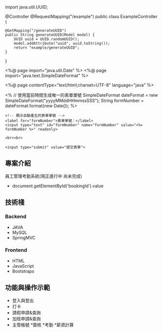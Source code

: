 import java.util.UUID;

@Controller
@RequestMapping("/example")
public class ExampleController {

    @GetMapping("/generateUUID")
    public String generateUUID(Model model) {
        UUID uuid = UUID.randomUUID();
        model.addAttribute("uuid", uuid.toString());
        return "example/generateUUID";
    }
}



<%@ page import="java.util.Date" %>
<%@ page import="java.text.SimpleDateFormat" %>

<%@ page contentType="text/html;charset=UTF-8" language="java" %>
<html>
<head>
    <title>自動產生表單單號</title>
</head>
<body>

<%
    // 使用當前時間生成唯一的表單單號
    SimpleDateFormat dateFormat = new SimpleDateFormat("yyyyMMddHHmmssSSS");
    String formNumber = dateFormat.format(new Date());
%>

<form action="processForm.jsp" method="post">
    <!-- 在這裡添加其他表單元素 -->
    
    <!-- 顯示自動產生的表單單號 -->
    <label for="formNumber">表單單號：</label>
    <input type="text" id="formNumber" name="formNumber" value="<%= formNumber %>" readonly>
    
    <br><br>
    
    <input type="submit" value="提交表單">
</form>

</body>
</html>




## 專案介紹
員工管理考勤系統(現正進行中 尚未完成)
+ document.getElementById('bookingId').value

## 技術棧
### Backend
* JAVA
* MySQL
* SpringMVC


### Frontend
* HTML
* JavaScript
* Bootstraps


## 功能與操作示範
* 登入與登出
* 打卡
* 請假申請&查詢
* 加班申請&查詢
* 主管帳號
  *簽核
  *考勤
*薪資計算 





